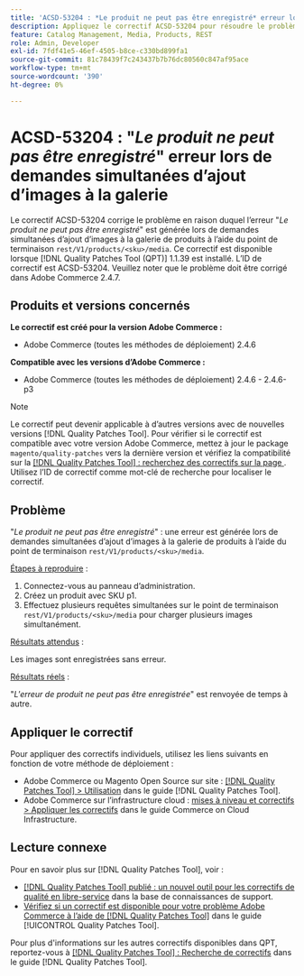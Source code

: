 ```yaml
---
title: 'ACSD-53204 : *Le produit ne peut pas être enregistré* erreur lors de demandes simultanées d’ajout d’images à la galerie'
description: Appliquez le correctif ACSD-53204 pour résoudre le problème Adobe Commerce en raison duquel l’erreur *Le produit ne peut pas être enregistré* est générée lors de demandes simultanées d’ajout d’images à la galerie de produits à l’aide du point de terminaison rest/V1/products/&lt;sku&;gt;/media .
feature: Catalog Management, Media, Products, REST
role: Admin, Developer
exl-id: 7fdf41e5-46ef-4505-b8ce-c330bd899fa1
source-git-commit: 81c78439f7c243437b7b76dc80560c847af95ace
workflow-type: tm+mt
source-wordcount: '390'
ht-degree: 0%

---
```


# ACSD-53204 : &quot;*Le produit ne peut pas être enregistré*&quot; erreur lors de demandes simultanées d’ajout d’images à la galerie

Le correctif ACSD-53204 corrige le problème en raison duquel l’erreur &quot;*Le produit ne peut pas être enregistré*&quot; est générée lors de demandes simultanées d’ajout d’images à la galerie de produits à l’aide du point de terminaison `rest/V1/products/<sku>/media`. Ce correctif est disponible lorsque [!DNL Quality Patches Tool (QPT)] 1.1.39 est installé. L’ID de correctif est ACSD-53204. Veuillez noter que le problème doit être corrigé dans Adobe Commerce 2.4.7.

## Produits et versions concernés

**Le correctif est créé pour la version Adobe Commerce :**

* Adobe Commerce (toutes les méthodes de déploiement) 2.4.6

**Compatible avec les versions d’Adobe Commerce :**

* Adobe Commerce (toutes les méthodes de déploiement) 2.4.6 - 2.4.6-p3

>[!NOTE]
>
>Le correctif peut devenir applicable à d’autres versions avec de nouvelles versions [!DNL Quality Patches Tool]. Pour vérifier si le correctif est compatible avec votre version Adobe Commerce, mettez à jour le package `magento/quality-patches` vers la dernière version et vérifiez la compatibilité sur la [[!DNL Quality Patches Tool] : recherchez des correctifs sur la page ](https://experienceleague.adobe.com/tools/commerce-quality-patches/index.html?lang=fr). Utilisez l’ID de correctif comme mot-clé de recherche pour localiser le correctif.

## Problème

&quot;*Le produit ne peut pas être enregistré*&quot; : une erreur est générée lors de demandes simultanées d’ajout d’images à la galerie de produits à l’aide du point de terminaison `rest/V1/products/<sku>/media`.

<u>Étapes à reproduire</u> :

1. Connectez-vous au panneau d’administration.
1. Créez un produit avec SKU p1.
1. Effectuez plusieurs requêtes simultanées sur le point de terminaison `rest/V1/products/<sku>/media` pour charger plusieurs images simultanément.

<u>Résultats attendus</u> :

Les images sont enregistrées sans erreur.

<u>Résultats réels</u> :

&quot;*L&#39;erreur de produit ne peut pas être enregistrée*&quot; est renvoyée de temps à autre.

## Appliquer le correctif

Pour appliquer des correctifs individuels, utilisez les liens suivants en fonction de votre méthode de déploiement :

* Adobe Commerce ou Magento Open Source sur site : [[!DNL Quality Patches Tool] > Utilisation](/help/tools/quality-patches-tool/usage.md) dans le guide [!DNL Quality Patches Tool].
* Adobe Commerce sur l’infrastructure cloud : [mises à niveau et correctifs > Appliquer les correctifs](https://experienceleague.adobe.com/docs/commerce-cloud-service/user-guide/develop/upgrade/apply-patches.html?lang=fr) dans le guide Commerce on Cloud Infrastructure.

## Lecture connexe

Pour en savoir plus sur [!DNL Quality Patches Tool], voir :

* [[!DNL Quality Patches Tool] publié : un nouvel outil pour les correctifs de qualité en libre-service](https://experienceleague.adobe.com/fr/docs/commerce-knowledge-base/kb/announcements/commerce-announcements/magento-quality-patches-released-new-tool-to-self-serve-quality-patches) dans la base de connaissances de support.
* [Vérifiez si un correctif est disponible pour votre problème Adobe Commerce à l’aide de  [!DNL Quality Patches Tool]](/help/tools/quality-patches-tool/patches-available-in-qpt/check-patch-for-magento-issue-with-magento-quality-patches.md) dans le guide [!UICONTROL Quality Patches Tool].


Pour plus d&#39;informations sur les autres correctifs disponibles dans QPT, reportez-vous à [[!DNL Quality Patches Tool] : Recherche de correctifs](https://experienceleague.adobe.com/tools/commerce-quality-patches/index.html?lang=fr) dans le guide [!DNL Quality Patches Tool].
